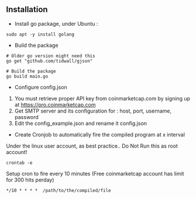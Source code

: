 ## Installation ##

- Install go package, under Ubuntu :
```
sudo apt -y install golang
```

- Build the package
```
# Older go version might need this
go get "github.com/tidwall/gjson"

# Build the package
go build main.go
```

- Configure config.json

1. You must retrieve proper API key from coinmarketcap.com by signing up at https://pro.coinmarketcap.com
2. Get SMTP server and its configuration for : host, port, username, password
3. Edit the config_example.json and rename it config.json


- Create Cronjob to automatically fire the compiled program at x interval

Under the linux user account, as best practice.. Do Not Run this as root account!
```
crontab -e
```

Setup cron to fire every 10 minutes (Free coinmarketcap account has limit for 300 hits perday)
```
*/10 * * * *  /path/to/the/compiled/file
```

